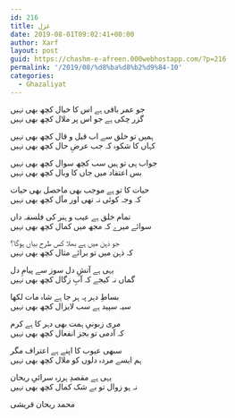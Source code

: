 ```yaml
---
id: 216
title: غزل
date: 2019-08-01T09:02:41+00:00
author: Xarf
layout: post
guid: https://chashm-e-afreen.000webhostapp.com/?p=216
permalink: '/2019/08/%d8%ba%d8%b2%d9%84-10'
categories:
  - Ghazaliyat
---
```

<span style="font-family: nastaliq;">جو عمر باقی ہے اس کا خیال کچھ بھی نہیں</span>  
<span style="font-family: nastaliq;">گزر چکی ہے جو اس پر ملال کچھ بھی نہیں</span>

<span style="font-family: nastaliq;">ہمیں تو خلق سے اب قیل و قال کچھ بھی نہیں</span>  
<span style="font-family: nastaliq;">کہاں کا شکوہ کہ جب عرضِ حال کچھ بھی نہیں</span>

<span style="font-family: nastaliq;">جواب ہی تو ہیں سب کچھ سوال کچھ بھی نہیں</span>  
<span style="font-family: nastaliq;">بس اعتقاد میں جاں کا وبال کچھ بھی نہیں</span>

<span style="font-family: nastaliq;">حیات کا تو ہے موجب بھی ماحصل بھی حیات</span>  
<span style="font-family: nastaliq;">کہ وجہ کوئی نہ تھی اور مآل کچھ بھی نہیں</span>

<span style="font-family: nastaliq;">تمام خلق ہے عیب و ہنر کی فلسفہ داں</span>  
<span style="font-family: nastaliq;">سوائے میرے کہ مجھ میں کمال کچھ بھی نہیں</span>

<span style="font-family: nastaliq;">جو ذہن میں ہے بھلا کس طرح بیاں ہوگا؟</span>  
<span style="font-family: nastaliq;">کہ ذہن میں تو برائے مثال کچھ بھی نہیں</span>

<span style="font-family: nastaliq;">یہی ہے آتشِ دل سوز سے پیامِ دل</span>  
<span style="font-family: nastaliq;">گماں نہ کیجے کہ آبِ زگال کچھ بھی نہیں</span>

<span style="font-family: nastaliq;">بساطِ دہر پہ ہر جا ہے شاہ مات لکھا</span>  
<span style="font-family: nastaliq;">سیہ سپید ہے سب لایزال کچھ بھی نہیں</span>

<span style="font-family: nastaliq;">مری زبونیِ ہمت بھی دہر کا ہے کرم</span>  
<span style="font-family: nastaliq;">کہ آدمی تو بجز انفعال کچھ بھی نہیں</span>

<span style="font-family: nastaliq;">سبھی عیوب کا اپنے ہے اعتراف مگر</span>  
<span style="font-family: nastaliq;">ہم ایسے مردہ دلوں کو ملال کچھ بھی نہیں</span>

<span style="font-family: nastaliq;">یہی ہے مقصدِ ہرزہ سرائیِ ریحان</span>  
<span style="font-family: nastaliq;">نہ ہو زوال تو بے شک کمال کچھ بھی نہیں</span>

<span style="font-family: nastaliq;">محمد ریحان قریشی</span>